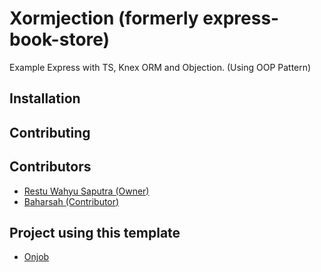 # Xormjection (formerly express-book-store)

Example Express with TS, Knex ORM and Objection. (Using OOP Pattern)

## Installation

## Contributing

## Contributors

- [Restu Wahyu Saputra (Owner)](https://github.com/restuwahyu13)
- [Baharsah (Contributor)](https://github.com/baharsah)

## Project using this template

- [Onjob](https://onjob.id/)
